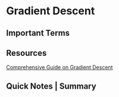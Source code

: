 # Gradient Descent


## Important Terms


## Resources
[Comprehensive Guide on Gradient Descent](https://www.skytowner.com/explore/comprehensive_guide_on_gradient_descent)

## Quick Notes | Summary
